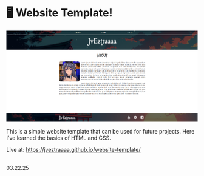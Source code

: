 # 🖥️ Website Template!

![Landing Page Preview](Images/preview.png)

This is a simple website template that can be used for future projects. Here I've learned the basics of HTML and CSS. <br>

Live at: https://jveztraaaa.github.io/website-template/
<br><br>

03.22.25